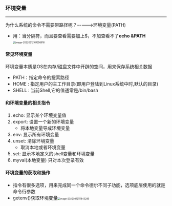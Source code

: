 ### 环境变量

---

为什么系统的命令不需要带路径呢？----->环境变量(PATH)

* 用：当分隔符，而且要查看需要加上$，不加查看不了**echo &PATH**<img src="C:\Users\yangyr0206\AppData\Roaming\Typora\typora-user-images\image-20220312101056918.png" alt="image-20220312101056918" style="zoom:50%;" />

#### 常见环境变量

环境变量本质是OS在内存/磁盘文件中开辟的空间，用来保存系统相关数据

* PATH：指定命令的搜索路径
* HOME : 指定用户的主工作目录(即用户登陆到Linux系统中时,默认的目录) 
* SHELL : 当前Shell,它的值通常是/bin/bash

#### 和环境变量的相关指令

1.  echo: 显示某个环境变量值 
2. export: 设置一个新的环境变量 
   * 将本地变量导成环境变量
3. env: 显示所有环境变量 
4. unset: 清除环境变量 
   * 取消本地或者环境变量
5. set: 显示本地定义的shell变量和环境变量
6. myval(本地变量) 只对本次登录有效

#### 环境变量的获取和操作

* 指令有很多选项，用来完成同一个命令德尔不同子功能，选项底层使用的就是命令行参数
* getenv()获取环境变量<img src="C:\Users\yangyr0206\AppData\Roaming\Typora\typora-user-images\image-20220312111843285.png" alt="image-20220312111843285" style="zoom:50%;" />



